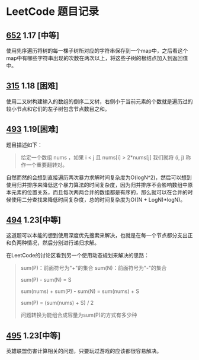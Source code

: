 # LeetCode 题目记录

## [652](https://leetcode-cn.com/problems/find-duplicate-subtrees/) 1.17 [中等]

使用先序遍历将树的每一棵子树所对应的字符串保存到一个map中，之后看这个map中有哪些字符串出现的次数在两次以上，将这些子树的根结点加入到返回值中。

## [315](https://leetcode-cn.com/problems/count-of-smaller-numbers-after-self/) 1.18 [困难]

使用二叉树构建输入的数组的倒序二叉树，右侧小于当前元素的个数就是遍历过的较小节点和它们的左子树包含节点数目之和。

## [493](https://leetcode-cn.com/problems/reverse-pairs/) 1.19[困难]

题目描述如下：

> 给定一个数组 nums ，如果 i < j 且 nums[i] > 2*nums[j] 我们就将 (i, j) 称作一个重要翻转对。

自然而然的会想到直接遍历两次暴力求解时间复杂度为O(logN^2)，然后可以想到使用归并排序来降低这个暴力算法的时间复杂度，因为归并排序不会影响数组中原本元素的位置关系，而且每次两两合并的数组都是有序的，那么就可以在合并的时候使用二分查找来降低时间复杂度，总的时间复杂度为O((N + LogN)*logN)。

## [494](https://leetcode-cn.com/problems/target-sum/) 1.23[中等]

这道题可以本能的想到使用深度优先搜索来解决，也就是在每一个节点都分支出正和负两种情况，然后分别进行递归求解。

在LeetCode的讨论区看到另一个使用动态规划来解决的思路：

> sum(P)：前面符号为"+"的集合 sum(N)：前面符号为"-"的集合
>
> sum(P) - sum(N) = S
>
> sum(nums) + sum(P) - sum(N) = sum(nums) + S
>
> sum(P) = (sum(nums) + S) / 2
>
> 问题转换为能组合成容量为sum(P)的方式有多少种

## [495](https://leetcode-cn.com/problems/teemo-attacking/) 1.23[中等]

英雄联盟伤害计算相关的问题，只要玩过游戏的应该都很容易解决。
